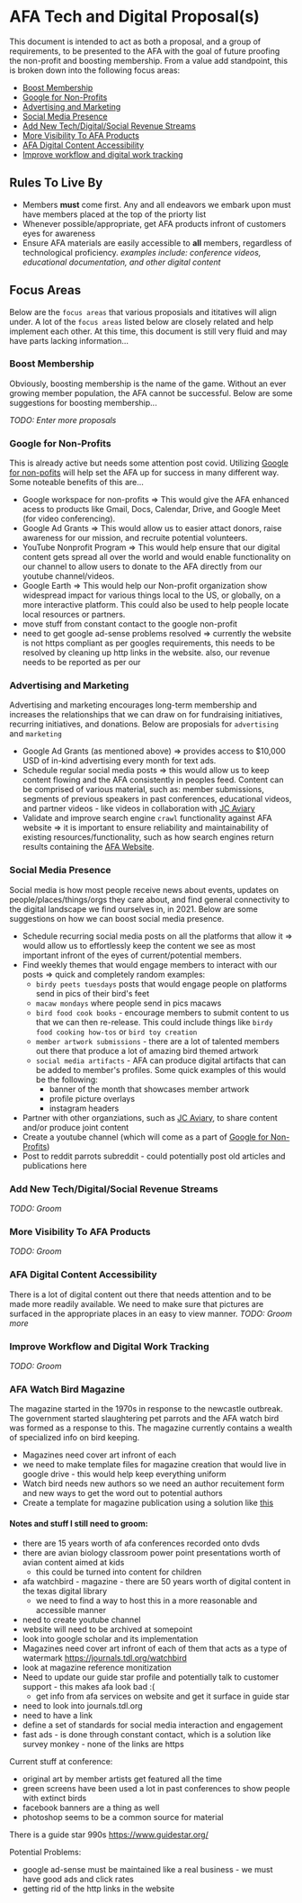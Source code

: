# AFA Tech and Digital Proposal(s)

This document is intended to act as both a proposal, and a group of requirements, to be presented to the AFA with the goal of future proofing the non-profit and boosting membership. From a value add standpoint, this is broken down into the following focus areas:

* [Boost Membership](#boost-membership)
* [Google for Non-Profits](#google-for-non-profits)
* [Advertising and Marketing](#advertising-and-marketing)
* [Social Media Presence](#social-media-presence)
* [Add New Tech/Digital/Social Revenue Streams](#add-new-tech-digital-social-revenue-streams)
* [More Visibility To AFA Products](#add-more-visibility-to-afa-products)
* [AFA Digital Content Accessibility](#afa-digital-content-accessibility)
* [Improve workflow and digital work tracking](#improve-workflow-and-digital-work-tracking)

## Rules To Live By

- Members **must** come first. Any and all endeavors we embark upon must have members placed at the top of the priorty list
- Whenever possible/appropriate, get AFA products infront of customers eyes for awareness
- Ensure AFA materials are easily accessible to **all** members, regardless of technological proficiency. _examples include: conference videos, educational documentation, and other digital content_

## Focus Areas

Below are the `focus areas` that various proposials and ititatives will align under. A lot of the `focus areas` listed below are closely related and help implement each other. At this time, this document is still very fluid and may have parts lacking information...

### Boost Membership

Obviously, boosting membership is the name of the game. Without an ever growing member population, the AFA cannot be successful. Below are some suggestions for boosting membership...

_TODO: Enter more proposals_

### Google for Non-Profits

This is already active but needs some attention post covid. Utilizing [Google for non-pofits](https://www.google.com/nonprofits/?gclid=CjwKCAjww-CGBhALEiwAQzWxOi7teEeJTTeKhVBS7G3zVnGNbsz3ZvGa7QiFHsiOUM5wcTsRZyIY4hoC0NgQAvD_BwE) will help set the AFA up for success in many different way. Some noteable benefits of this are...

 - Google workspace for non-profits => This would give the AFA enhanced acess to products like Gmail, Docs, Calendar, Drive, and Google Meet (for video conferencing).
 - Google Ad Grants => This would allow us to easier attact donors, raise awareness for our mission, and recruite potential volunteers.
 - YouTube Nonprofit Program => This would help ensure that our digital content gets spread all over the world and would enable functionality on our channel to allow users to donate to the AFA directly from our youtube channel/videos.
 - Google Earth => This would help our Non-profit organization show widespread impact for various things local to the US, or globally, on a more interactive platform. This could also be used to help people locate local resources or partners.
 - move stuff from constant contact to the google non-profit
 - need to get google ad-sense problems resolved => currently the website is not https compliant as per googles requirements, this needs to be resolved by cleaning up http links in the website. also, our revenue needs to be reported as per our

### Advertising and Marketing

Advertising and marketing encourages long-term membership and increases the relationships that we can draw on for fundraising initiatives, recurring initiatives, and donations. Below are proposials for `advertising` and `marketing`

- Google Ad Grants (as mentioned above) => provides access to $10,000 USD of in-kind advertising every month for text ads. 
- Schedule regular social media posts => this would allow us to keep content flowing and the AFA consistently in peoples feed. Content can be comprised of various material, such as: member submissions, segments of previous speakers in past conferences, educational videos, and partner videos - like videos in collaboration with [JC Aviary](https://jcaviary.com/)
- Validate and improve search engine `crawl` functionality against AFA website => it is important to ensure reliability and maintainability of existing resources/functionality, such as how search engines return results containing the [AFA Website](https://www.afabirds.org/).

### Social Media Presence

Social media is how most people receive news about events, updates on people/places/things/orgs they care about, and find general connectivity to the digital landscape we find ourselves in, in 2021. Below are some suggestions on how we can boost social media presence.

- Schedule recurring social media posts on all the platforms that allow it => would allow us to effortlessly keep the content we see as most important infront of the eyes of current/potential members.
- Find weekly themes that would engage members to interact with our posts => quick and completely random examples: 
  - `birdy peets tuesdays` posts that would engage people on platforms send in pics of their bird's feet
  - `macaw mondays` where people send in pics macaws
  - `bird food cook books` - encourage members to submit content to us that we can then re-release. This could include things like `birdy food cooking how-tos` or `bird toy creation`
  - `member artwork submissions` - there are a lot of talented members out there that produce a lot of amazing bird themed artwork
  - `social media artifacts` - AFA can produce digital artifacts that can be added to member's profiles. Some quick examples of this would be the following:
    - banner of the month that showcases member artwork
    - profile picture overlays
    - instagram headers
- Partner with other organziations, such as [JC Aviary](https://jcaviary.com/), to share content and/or produce joint content
- Create a youtube channel (which will come as a part of [Google for Non-Profits](#google-for-non-profits))
- Post to reddit parrots subreddit - could potentially post old articles and publications here

### Add New Tech/Digital/Social Revenue Streams
_TODO: Groom_

### More Visibility To AFA Products
_TODO: Groom_


### AFA Digital Content Accessibility

There is a lot of digital content out there that needs attention and to be made more readily available. We need to make sure that pictures are surfaced in the appropriate places in an easy to view manner. 
_TODO: Groom more_

### Improve Workflow and Digital Work Tracking
_TODO: Groom_

### AFA Watch Bird Magazine 

The magazine started in the 1970s in response to the newcastle outbreak. The government started slaughtering pet parrots and the AFA watch bird was formed as a response to this. The magazine currently contains a wealth of specialized info on bird keeping. 

- Magazines need cover art infront of each 
- we need to make template files for magazine creation that would live in google drive - this would help keep everything uniform
- Watch bird needs new authors so we need an author recuitement form and new ways to get the word out to potential authors
- Create a template for magazine publication using a solution like [this](https://elements.envato.com/magazine-layout-powerpoint-template-CH3CWJB)

#### Notes and stuff I still need to groom:

- there are 15 years worth of afa conferences recorded onto dvds
- there are avian biology classroom power point presentations worth of avian content aimed at kids
  - this could be turned into content for children 
- afa watchbird - magazine - there are 50 years worth of digital content in the texas digital library
  - we need to find a way to host this in a more reasonable and accessible manner 
- need to create youtube channel
- website will need to be archived at somepoint
- look into google scholar and its implementation
- Magazines need cover art infront of each of them that acts as a type of watermark https://journals.tdl.org/watchbird
- look at magazine reference monitization
- Need to update our guide star profile and potentially talk to customer support - this makes afa look bad :(
  - get info from afa services on website and get it surface in guide star
- need to look into journals.tdl.org
- need to have a link 
- define a set of standards for social media interaction and engagement
- fast ads - is done through constant contact, which is a solution like survey monkey - none of the links are https

Current stuff at conference:
- original art by member artists get featured all the time
- green screens have been used a lot in past conferences to show people with extinct birds
- facebook banners are a thing as well
- photoshop seems to be a common source for material 

There is a guide star 990s 
https://www.guidestar.org/


Potential Problems:

- google ad-sense must be maintained like a real business - we must have good ads and click rates
- getting rid of the http links in the website
